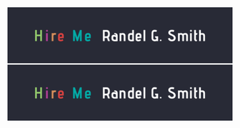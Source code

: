 <img src="https://github.com/RGSSoftware/HireMe/blob/master/HireMeBanner.png"/>

<a href="http://google.com">
<img src="https://github.com/RGSSoftware/HireMe/blob/master/HireMeBanner.png" >
